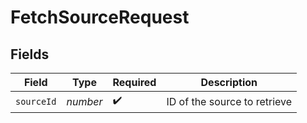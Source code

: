 # FetchSourceRequest


## Fields

| Field                        | Type                         | Required                     | Description                  |
| ---------------------------- | ---------------------------- | ---------------------------- | ---------------------------- |
| `sourceId`                   | *number*                     | :heavy_check_mark:           | ID of the source to retrieve |